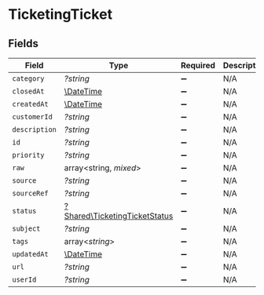 # TicketingTicket


## Fields

| Field                                                                         | Type                                                                          | Required                                                                      | Description                                                                   |
| ----------------------------------------------------------------------------- | ----------------------------------------------------------------------------- | ----------------------------------------------------------------------------- | ----------------------------------------------------------------------------- |
| `category`                                                                    | *?string*                                                                     | :heavy_minus_sign:                                                            | N/A                                                                           |
| `closedAt`                                                                    | [\DateTime](https://www.php.net/manual/en/class.datetime.php)                 | :heavy_minus_sign:                                                            | N/A                                                                           |
| `createdAt`                                                                   | [\DateTime](https://www.php.net/manual/en/class.datetime.php)                 | :heavy_minus_sign:                                                            | N/A                                                                           |
| `customerId`                                                                  | *?string*                                                                     | :heavy_minus_sign:                                                            | N/A                                                                           |
| `description`                                                                 | *?string*                                                                     | :heavy_minus_sign:                                                            | N/A                                                                           |
| `id`                                                                          | *?string*                                                                     | :heavy_minus_sign:                                                            | N/A                                                                           |
| `priority`                                                                    | *?string*                                                                     | :heavy_minus_sign:                                                            | N/A                                                                           |
| `raw`                                                                         | array<string, *mixed*>                                                        | :heavy_minus_sign:                                                            | N/A                                                                           |
| `source`                                                                      | *?string*                                                                     | :heavy_minus_sign:                                                            | N/A                                                                           |
| `sourceRef`                                                                   | *?string*                                                                     | :heavy_minus_sign:                                                            | N/A                                                                           |
| `status`                                                                      | [?Shared\TicketingTicketStatus](../../Models/Shared/TicketingTicketStatus.md) | :heavy_minus_sign:                                                            | N/A                                                                           |
| `subject`                                                                     | *?string*                                                                     | :heavy_minus_sign:                                                            | N/A                                                                           |
| `tags`                                                                        | array<*string*>                                                               | :heavy_minus_sign:                                                            | N/A                                                                           |
| `updatedAt`                                                                   | [\DateTime](https://www.php.net/manual/en/class.datetime.php)                 | :heavy_minus_sign:                                                            | N/A                                                                           |
| `url`                                                                         | *?string*                                                                     | :heavy_minus_sign:                                                            | N/A                                                                           |
| `userId`                                                                      | *?string*                                                                     | :heavy_minus_sign:                                                            | N/A                                                                           |
